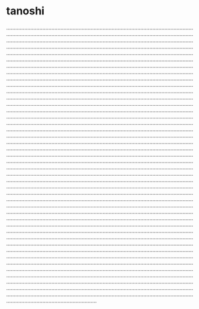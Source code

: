 # tanoshi
................................................................................................................................................................................................................................................................................................................................................................................................................................................................................................................................................................................................................................................................................................................................................................................................................................................................................................................................................................................................................................................................................................................................................................................................................................................................................................................................................................................................................................................................................................................................................................................................................................................................................................................................................................................................................................................................................................................................................................................................................................................................................................................................................................................................................................................................................................................................................................................................................................................................................................................................................................................................................................................................................................................................................................................................................................................................................................................................................................................................................................................................................................................................................................................................................................................................................................................................................................................................................................................................................................................................................................................................................................................................................................................................................................................................................................................................................................................................................................................................................................................................................................................................................................................................................................................................................................................................................................................................................................................................................................................................................................................................................................................................................................................................................................................................................................................................................................................................................................................................................................................................................................................................................................................................................................................................................................................................................................................................................................................................................................................................................................................................................